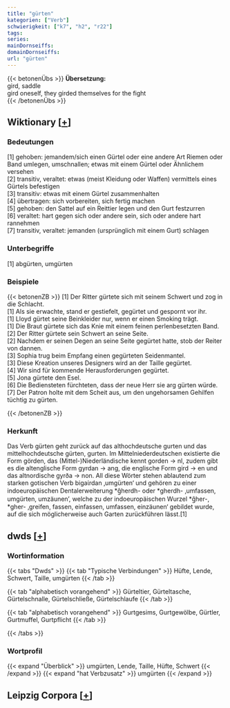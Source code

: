 ```yaml
---
title: "gürten"
kategorien: ["Verb"]
schwierigkeit: ["k7", "h2", "r22"]
tags:
series:
mainDornseiffs:
domainDornseiffs:
url: "gürten"
---
```


{{< betonenÜbs >}}
**Übersetzung:**  
gird, saddle  
gird oneself, they girded themselves for the fight  
{{< /betonenÜbs >}}

## Wiktionary [[+](https://de.wiktionary.org/wiki/gürten)]

### Bedeutungen
[1] gehoben: jemandem/sich einen Gürtel oder eine andere Art Riemen oder Band umlegen, umschnallen; etwas mit einem Gürtel oder Ähnlichem versehen  
[2] transitiv, veraltet: etwas (meist Kleidung oder Waffen) vermittels eines Gürtels befestigen  
[3] transitiv: etwas mit einem Gürtel zusammenhalten  
[4] übertragen: sich vorbereiten, sich fertig machen  
[5] gehoben: den Sattel auf ein Reittier legen und den Gurt festzurren  
[6] veraltet: hart gegen sich oder andere sein, sich oder andere hart rannehmen  
[7] transitiv, veraltet: jemanden (ursprünglich mit einem Gurt) schlagen  

### Unterbegriffe
[1] abgürten, umgürten  

### Beispiele
{{< betonenZB >}}
[1] Der Ritter gürtete sich mit seinem Schwert und zog in die Schlacht.  
[1] Als sie erwachte, stand er gestiefelt, gegürtet und gespornt vor ihr.  
[1] Lloyd gürtet seine Beinkleider nur, wenn er einen Smoking trägt.  
[1] Die Braut gürtete sich das Knie mit einem feinen perlenbesetzten Band.  
[2] Der Ritter gürtete sein Schwert an seine Seite.  
[2] Nachdem er seinen Degen an seine Seite gegürtet hatte, stob der Reiter von dannen.  
[3] Sophia trug beim Empfang einen gegürteten Seidenmantel.  
[3] Diese Kreation unseres Designers wird an der Taille gegürtet.  
[4] Wir sind für kommende Herausforderungen gegürtet.  
[5] Jona gürtete den Esel.  
[6] Die Bediensteten fürchteten, dass der neue Herr sie arg gürten würde.  
[7] Der Patron holte mit dem Scheit aus, um den ungehorsamen Gehilfen tüchtig zu gürten.  

{{< /betonenZB >}}
### Herkunft
Das Verb gürten geht zurück auf das althochdeutsche gurten und das mittelhochdeutsche gürten, gurten. Im Mittelniederdeutschen existierte die Form görden, das (Mittel-)Niederländische kennt gorden → nl, zudem gibt es die altenglische Form gyrdan → ang, die englische Form gird → en und das altnordische gyrða → non. All diese Wörter stehen ablautend zum starken gotischen Verb bigaίrdan ‚umgürten‘ und gehören zu einer indoeuropäischen Dentalerweiterung *g̑herdh- oder *gherdh- ‚umfassen, umgürten, umzäunen’, welche zu der indoeuropäischen Wurzel *g̑her-, *gher- ‚greifen, fassen, einfassen, umfassen, einzäunen‘ gebildet wurde, auf die sich möglicherweise auch Garten zurückführen lässt.[1]  



## dwds [[+](https://www.dwds.de/wb/gürten)]

### Wortinformation
{{< tabs "Dwds" >}}
{{< tab "Typische Verbindungen" >}}
Hüfte, Lende, Schwert, Taille, umgürten
{{< /tab >}}

{{< tab "alphabetisch vorangehend" >}}
Gürteltier, Gürteltasche, Gürtelschnalle, Gürtelschließe, Gürtelschlaufe
{{< /tab >}}

{{< tab "alphabetisch vorangehend" >}}
Gurtgesims, Gurtgewölbe, Gürtler, Gurtmuffel, Gurtpflicht
{{< /tab >}}

{{< /tabs >}}

### Wortprofil
{{< expand "Überblick" >}} umgürten, Lende, Taille, Hüfte, Schwert {{< /expand >}}
{{< expand "hat Verbzusatz" >}} umgürten {{< /expand >}}

## Leipzig Corpora [[+](https://corpora.uni-leipzig.de/en/res?word=gürten&corpusId=deu_newscrawl-public_2018)]

